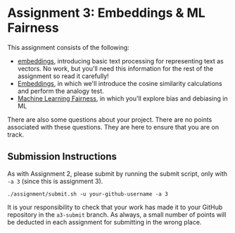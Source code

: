 # Assignment 3: Embeddings & ML Fairness

This assignment consists of the following:
* [embeddings](../../materials/embeddings/embeddings.ipynb), introducing basic text processing for representing text as vectors. No work, but you'll need this information for the rest of the assignment so read it carefully!
* [Embeddings](Embeddings.ipynb), in which we'll introduce the cosine similarity calculations and perform the analogy test. 
* [Machine Learning Fairness](MLFairness.ipynb), in which you'll explore bias and debiasing in ML

There are also some questions about your project.  There are no points associated with these questions.  They are here to ensure that you are on track.

## Submission Instructions

As with Assignment 2, please submit by running the submit script, only with `-a 3` (since this is assignment 3).
```
./assignment/submit.sh -u your-github-username -a 3
```

It is your responsibility to check that your work has made it to your GitHub repository in the `a3-submit` branch.  As always, a small number of points will be deducted in each assignment for submitting in the wrong place.
